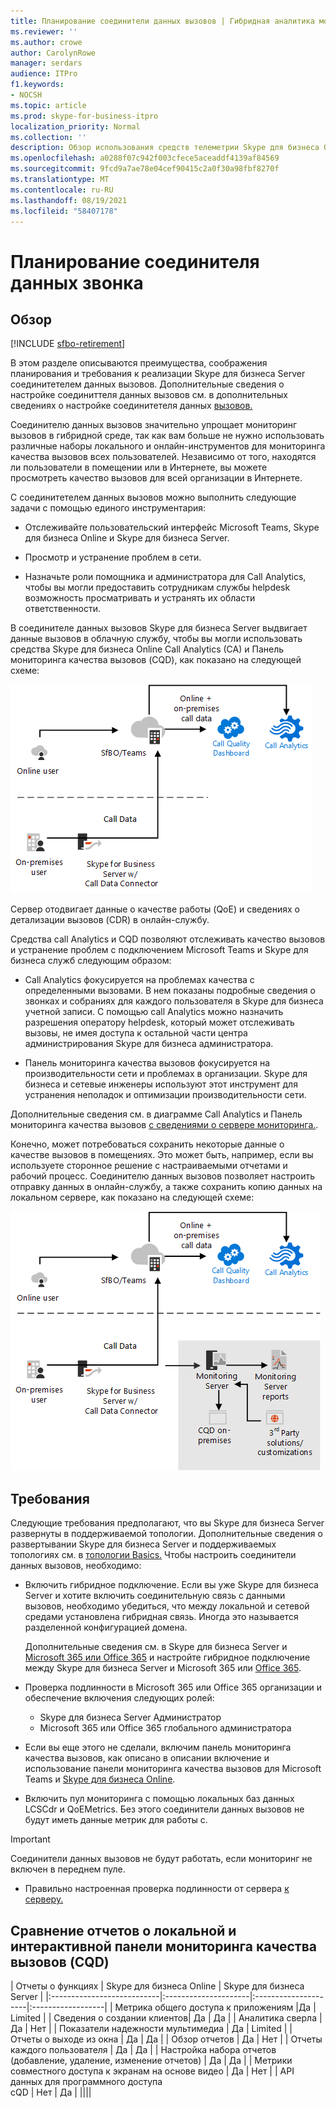 ```yaml
---
title: Планирование соединители данных вызовов | Гибридная аналитика мониторинга качества мониторинга качества вызовов
ms.reviewer: ''
ms.author: crowe
author: CarolynRowe
manager: serdars
audience: ITPro
f1.keywords:
- NOCSH
ms.topic: article
ms.prod: skype-for-business-itpro
localization_priority: Normal
ms.collection: ''
description: Обзор использования средств телеметрии Skype для бизнеса Online для мониторинга локальной реализации в гибридном сценарии.
ms.openlocfilehash: a0288f07c942f003cfece5aceaddf4139af84569
ms.sourcegitcommit: 9fcd9a7ae78e04cef90415c2a0f30a98fbf8270f
ms.translationtype: MT
ms.contentlocale: ru-RU
ms.lasthandoff: 08/19/2021
ms.locfileid: "58407178"
---
```

# <a name="plan-call-data-connector"></a>Планирование соединителя данных звонка

## <a name="overview"></a>Обзор

[!INCLUDE [sfbo-retirement](../../Hub/includes/sfbo-retirement.md)]

В этом разделе описываются преимущества, соображения планирования и требования к реализации Skype для бизнеса Server соединитетелем данных вызовов. Дополнительные сведения о настройке соединиттеля данных вызовов см. в дополнительных сведениях о настройке соединитетеля данных [вызовов.](configure-call-data-connector.md)


Соединителю данных вызовов значительно упрощает мониторинг вызовов в гибридной среде, так как вам больше не нужно использовать различные наборы локального и онлайн-инструментов для мониторинга качества вызовов всех пользователей. Независимо от того, находятся ли пользователи в помещении или в Интернете, вы можете просмотреть качество вызовов для всей организации в Интернете.

С соединитетелем данных вызовов можно выполнить следующие задачи с помощью единого инструментария:

- Отслеживайте пользовательский интерфейс Microsoft Teams, Skype для бизнеса Online и Skype для бизнеса Server.

- Просмотр и устранение проблем в сети.

- Назначьте роли помощника и администратора для Call Analytics, чтобы вы могли предоставить сотрудникам службы helpdesk возможность просматривать и устранять их области ответственности.

В соединителе данных вызовов Skype для бизнеса Server выдвигает данные вызовов в облачную службу, чтобы вы могли использовать средства Skype для бизнеса Online Call Analytics (CA) и Панель мониторинга качества вызовов (CQD), как показано на следующей схеме:

![Схема SfB облачная голосовая почта.](../../sfbserver2019/media/call-data-connector-plan-1.png)

Сервер отодвигает данные о качестве работы (QoE) и сведениях о детализации вызовов (CDR) в онлайн-службу.

Средства call Analytics и CQD позволяют отслеживать качество вызовов и устранение проблем с подключением Microsoft Teams и Skype для бизнеса служб следующим образом:

- Call Analytics фокусируется на проблемах качества с определенными вызовами. В нем показаны подробные сведения о звонках и собраниях для каждого пользователя в Skype для бизнеса учетной записи.  С помощью call Analytics можно назначить разрешения оператору helpdesk, который может отслеживать вызовы, не имея доступа к остальной части центра администрирования Skype для бизнеса администратора.

- Панель мониторинга качества вызовов фокусируется на производительности сети и проблемах в организации. Skype для бизнеса и сетевые инженеры используют этот инструмент для устранения неполадок и оптимизации производительности сети.

Дополнительные сведения см. в диаграмме Call Analytics и Панель мониторинга качества вызовов [с сведениями о сервере мониторинга.](/SkypeForBusiness/using-call-quality-in-your-organization/difference-between-call-analytics-and-call-quality-dashboard).

Конечно, может потребоваться сохранить некоторые данные о качестве вызовов в помещениях. Это может быть, например, если вы используете сторонное решение с настраиваемыми отчетами и рабочий процесс.  Соединителю данных вызовов позволяет настроить отправку данных в онлайн-службу, а также сохранить копию данных на локальном сервере, как показано на следующей схеме:

![SfB облачная голосовая почта](../../sfbserver2019/media/call-data-connector-plan-2.png)

## <a name="requirements"></a>Требования

Следующие требования предполагают, что вы Skype для бизнеса Server развернуты в поддерживаемой топологии.  Дополнительные сведения о развертывании Skype для бизнеса Server и поддерживаемых топологиях см. в [топологии Basics.](../../SfbServer/plan-your-deployment/topology-basics/topology-basics.md) Чтобы настроить соединители данных вызовов, необходимо:

- Включить гибридное подключение. Если вы уже Skype для бизнеса Server и хотите включить соединительную связь с данными вызовов, необходимо убедиться, что между локальной и сетевой средами установлена гибридная связь. Иногда это называется разделенной конфигурацией домена.

   Дополнительные сведения см. в Skype для бизнеса Server и [Microsoft 365 или Office 365](plan-hybrid-connectivity.md) и настройте гибридное подключение между Skype для бизнеса Server и Microsoft 365 или [Office 365](configure-hybrid-connectivity.md).

- Проверка подлинности в Microsoft 365 или Office 365 организации и обеспечение включения следующих ролей:

  - Skype для бизнеса Server Администратор
  - Microsoft 365 или Office 365 глобального администратора

- Если вы еще этого не сделали, включим панель мониторинга качества вызовов, как описано в описании включение и использование панели мониторинга качества вызовов для Microsoft Teams и [Skype для бизнеса Online](/microsoftteams/turning-on-and-using-call-quality-dashboard).

- Включить пул мониторинга с помощью локальных баз данных LCSCdr и QoEMetrics. Без этого соединители данных вызовов не будут иметь данные метрик для работы с.

> [!IMPORTANT]
> Соединители данных вызовов не будут работать, если мониторинг не включен в переднем пуле.

- Правильно настроенная проверка подлинности от сервера [к серверу.](../../SfbServer/manage/authentication/server-to-server-and-partner-applications.md) 

## <a name="comparison-of-on-premises-and-online-call-quality-dashboard-cqd-reports"></a>Сравнение отчетов о локальной и интерактивной панели мониторинга качества вызовов (CQD)

| Отчеты о функциях | Skype для бизнеса Online | Skype для бизнеса Server   |
|:---------------------------|:---------------------|:---------------------|:------------------|
| Метрика общего доступа к приложениям |Да | Limited |
| Сведения о создании клиентов| Да | Да |
| Аналитика сверла | Да | Нет |
| Показатели надежности мультимедиа | Да | Limited |
| Отчеты о выходе из окна | Да | Да |
| Обзор отчетов | Да | Нет |
| Отчеты каждого пользователя | Да | Да |
| Настройка набора отчетов <br> (добавление, удаление, изменение отчетов) | Да | Да |
| Метрики совместного доступа к экранам на основе видео | Да | Нет |
| API данных для программного доступа <br> cQD | Нет | Да |
||||